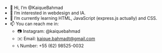 - 👋 Hi, I’m @KaiqueBahmad
- 👀 I’m interested in webdesign and IA.
- 🌱 I’m currently learning HTML, JavaScript (express.js actually) and CSS.
- 📫 You can reach me in:
    - 📷 Instagram: @kaiquebahmad
    - ✉️ Email: kaique.bahmadt@gmail.com
    - 📞 Number: +55 (62) 98525-0032
<!---
this is a ✨ special ✨ repository because its `README.md` (this file) appears on your GitHub profile.
You can click the Preview link to take a look at your changes.
--->
